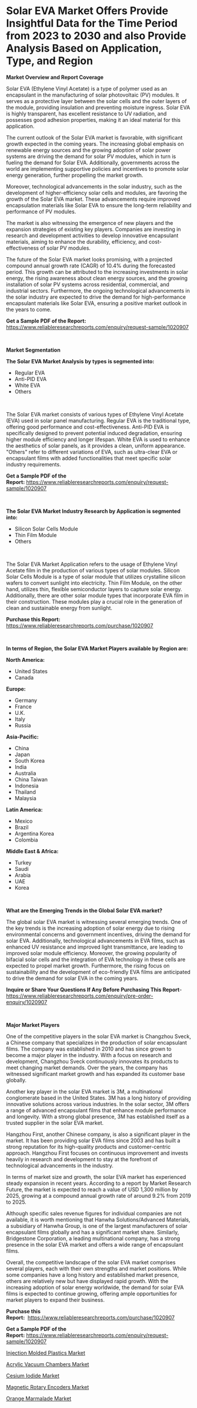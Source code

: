 <p><h1>Solar EVA Market Offers Provide Insightful Data for the Time Period from 2023 to 2030 and also Provide Analysis Based on Application, Type, and Region</h1></p><p><strong>Market Overview and Report Coverage</strong></p>
<p><p>Solar EVA (Ethylene Vinyl Acetate) is a type of polymer used as an encapsulant in the manufacturing of solar photovoltaic (PV) modules. It serves as a protective layer between the solar cells and the outer layers of the module, providing insulation and preventing moisture ingress. Solar EVA is highly transparent, has excellent resistance to UV radiation, and possesses good adhesion properties, making it an ideal material for this application.</p><p>The current outlook of the Solar EVA market is favorable, with significant growth expected in the coming years. The increasing global emphasis on renewable energy sources and the growing adoption of solar power systems are driving the demand for solar PV modules, which in turn is fueling the demand for Solar EVA. Additionally, governments across the world are implementing supportive policies and incentives to promote solar energy generation, further propelling the market growth.</p><p>Moreover, technological advancements in the solar industry, such as the development of higher-efficiency solar cells and modules, are favoring the growth of the Solar EVA market. These advancements require improved encapsulation materials like Solar EVA to ensure the long-term reliability and performance of PV modules.</p><p>The market is also witnessing the emergence of new players and the expansion strategies of existing key players. Companies are investing in research and development activities to develop innovative encapsulant materials, aiming to enhance the durability, efficiency, and cost-effectiveness of solar PV modules.</p><p>The future of the Solar EVA market looks promising, with a projected compound annual growth rate (CAGR) of 10.4% during the forecasted period. This growth can be attributed to the increasing investments in solar energy, the rising awareness about clean energy sources, and the growing installation of solar PV systems across residential, commercial, and industrial sectors. Furthermore, the ongoing technological advancements in the solar industry are expected to drive the demand for high-performance encapsulant materials like Solar EVA, ensuring a positive market outlook in the years to come.</p></p>
<p><strong>Get a Sample PDF of the Report:</strong> <a href="https://www.reliableresearchreports.com/enquiry/request-sample/1020907">https://www.reliableresearchreports.com/enquiry/request-sample/1020907</a></p>
<p>&nbsp;</p>
<p><strong>Market Segmentation</strong></p>
<p><strong>The Solar EVA Market Analysis by types is segmented into:</strong></p>
<p><ul><li>Regular EVA</li><li>Anti-PID EVA</li><li>White EVA</li><li>Others</li></ul></p>
<p>&nbsp;</p>
<p><p>The Solar EVA market consists of various types of Ethylene Vinyl Acetate (EVA) used in solar panel manufacturing. Regular EVA is the traditional type, offering good performance and cost-effectiveness. Anti-PID EVA is specifically designed to prevent potential induced degradation, ensuring higher module efficiency and longer lifespan. White EVA is used to enhance the aesthetics of solar panels, as it provides a clean, uniform appearance. "Others" refer to different variations of EVA, such as ultra-clear EVA or encapsulant films with added functionalities that meet specific solar industry requirements.</p></p>
<p><strong>Get a Sample PDF of the Report:</strong>&nbsp;<a href="https://www.reliableresearchreports.com/enquiry/request-sample/1020907">https://www.reliableresearchreports.com/enquiry/request-sample/1020907</a></p>
<p>&nbsp;</p>
<p><strong>The Solar EVA Market Industry Research by Application is segmented into:</strong></p>
<p><ul><li>Silicon Solar Cells Module</li><li>Thin Film Module</li><li>Others</li></ul></p>
<p>&nbsp;</p>
<p><p>The Solar EVA Market Application refers to the usage of Ethylene Vinyl Acetate film in the production of various types of solar modules. Silicon Solar Cells Module is a type of solar module that utilizes crystalline silicon wafers to convert sunlight into electricity. Thin Film Module, on the other hand, utilizes thin, flexible semiconductor layers to capture solar energy. Additionally, there are other solar module types that incorporate EVA film in their construction. These modules play a crucial role in the generation of clean and sustainable energy from sunlight.</p></p>
<p><strong>Purchase this Report:</strong>&nbsp; <a href="https://www.reliableresearchreports.com/purchase/1020907">https://www.reliableresearchreports.com/purchase/1020907</a></p>
<p>&nbsp;</p>
<p><strong>In terms of Region, the Solar EVA Market Players available by Region are:</strong></p>
<p>
    <p> <strong> North America: </strong>
        <ul>
            <li>United States</li>
            <li>Canada</li>
        </ul>
        </p> 
    <p> <strong> Europe: </strong>
        <ul>
            <li>Germany</li>
            <li>France</li>
            <li>U.K.</li>
            <li>Italy</li>
            <li>Russia</li>
        </ul>
        </p> 
    <p> <strong> Asia-Pacific: </strong>
        <ul>
            <li>China</li>
            <li>Japan</li>
            <li>South Korea</li>
            <li>India</li>
            <li>Australia</li>
            <li>China Taiwan</li>
            <li>Indonesia</li>
            <li>Thailand</li>
            <li>Malaysia</li>
        </ul>
        </p> 
    <p> <strong> Latin America: </strong>
        <ul>
            <li>Mexico</li>
            <li>Brazil</li>
            <li>Argentina Korea</li>
            <li>Colombia</li>
        </ul>
        </p> 
    <p> <strong> Middle East & Africa: </strong>
        <ul>
            <li>Turkey</li>
            <li>Saudi</li>
            <li>Arabia</li>
            <li>UAE</li>
            <li>Korea</li>
        </ul>
    </p>
    </p>
<p>&nbsp;</p>
<p><strong>What are the Emerging Trends in the Global Solar EVA market?</strong></p>
<p><p>The global solar EVA market is witnessing several emerging trends. One of the key trends is the increasing adoption of solar energy due to rising environmental concerns and government incentives, driving the demand for solar EVA. Additionally, technological advancements in EVA films, such as enhanced UV resistance and improved light transmittance, are leading to improved solar module efficiency. Moreover, the growing popularity of bifacial solar cells and the integration of EVA technology in these cells are expected to propel market growth. Furthermore, the rising focus on sustainability and the development of eco-friendly EVA films are anticipated to drive the demand for solar EVA in the coming years.</p></p>
<p><strong>Inquire or Share Your Questions If Any Before Purchasing This Report</strong>- <a href="https://www.reliableresearchreports.com/enquiry/pre-order-enquiry/1020907">https://www.reliableresearchreports.com/enquiry/pre-order-enquiry/1020907</a></p>
<p>&nbsp;</p>
<p><strong>Major Market Players</strong></p>
<p><p>One of the competitive players in the solar EVA market is Changzhou Sveck, a Chinese company that specializes in the production of solar encapsulant films. The company was established in 2010 and has since grown to become a major player in the industry. With a focus on research and development, Changzhou Sveck continuously innovates its products to meet changing market demands. Over the years, the company has witnessed significant market growth and has expanded its customer base globally.</p><p>Another key player in the solar EVA market is 3M, a multinational conglomerate based in the United States. 3M has a long history of providing innovative solutions across various industries. In the solar sector, 3M offers a range of advanced encapsulant films that enhance module performance and longevity. With a strong global presence, 3M has established itself as a trusted supplier in the solar EVA market.</p><p>Hangzhou First, another Chinese company, is also a significant player in the market. It has been providing solar EVA films since 2003 and has built a strong reputation for its high-quality products and customer-centric approach. Hangzhou First focuses on continuous improvement and invests heavily in research and development to stay at the forefront of technological advancements in the industry.</p><p>In terms of market size and growth, the solar EVA market has experienced steady expansion in recent years. According to a report by Market Research Future, the market is expected to reach a value of USD 1,300 million by 2025, growing at a compound annual growth rate of around 9.2% from 2019 to 2025.</p><p>Although specific sales revenue figures for individual companies are not available, it is worth mentioning that Hanwha Solutions/Advanced Materials, a subsidiary of Hanwha Group, is one of the largest manufacturers of solar encapsulant films globally and has a significant market share. Similarly, Bridgestone Corporation, a leading multinational company, has a strong presence in the solar EVA market and offers a wide range of encapsulant films.</p><p>Overall, the competitive landscape of the solar EVA market comprises several players, each with their own strengths and market positions. While some companies have a long history and established market presence, others are relatively new but have displayed rapid growth. With the increasing adoption of solar energy worldwide, the demand for solar EVA films is expected to continue growing, offering ample opportunities for market players to expand their business.</p></p>
<p><strong>Purchase this Report:</strong>&nbsp;&nbsp;<a href="https://www.reliableresearchreports.com/purchase/1020907">https://www.reliableresearchreports.com/purchase/1020907</a></p>
<p></p>
<p><strong>Get a Sample PDF of the Report:</strong>&nbsp;<a href="https://www.reliableresearchreports.com/enquiry/request-sample/1020907">https://www.reliableresearchreports.com/enquiry/request-sample/1020907</a></p>
<p><p><a href="https://github.com/rahu1502/Market-Research-Report-List-1/blob/main/injection-molded-plastics-market.md">Injection Molded Plastics Market</a></p><p><a href="https://medium.com/@loretashyti01/acrylic-vacuum-chambers-market-research-report-its-history-and-forecast-2023-to-2030-af02bdb12e73">Acrylic Vacuum Chambers Market</a></p><p><a href="https://github.com/rahu1505/Market-Research-Report-List-1/blob/main/cesium-iodide-market.md">Cesium Iodide Market</a></p><p><a href="https://medium.com/@sarademiri71/decoding-magnetic-rotary-encoders-market-metrics-market-share-trends-and-growth-patterns-a71c8b2d6b5c">Magnetic Rotary Encoders Market</a></p><p><a href="https://medium.com/@krishna_35021/orange-marmalade-market-size-cagr-trends-2024-2030-9d7e3cac446e">Orange Marmalade Market</a></p></p>